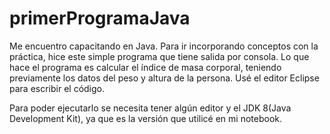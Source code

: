 # primerProgramaJava
Me encuentro capacitando en Java. Para ir incorporando conceptos con la práctica, hice este simple programa que tiene salida por consola. Lo que hace el programa es calcular el índice de masa corporal, teniendo previamente los datos del peso y altura de la persona. Usé el editor Eclipse para escribir el código. 

Para poder ejecutarlo se necesita tener algún editor y el JDK 8(Java Development Kit), ya que es la versión que utilicé en mi notebook.
